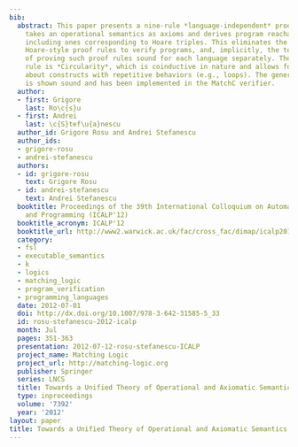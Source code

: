 ```yaml
---
bib:
  abstract: This paper presents a nine-rule *language-independent* proof system that
    takes an operational semantics as axioms and derives program reachability properties,
    including ones corresponding to Hoare triples. This eliminates the need for language-specific
    Hoare-style proof rules to verify programs, and, implicitly, the tedious step
    of proving such proof rules sound for each language separately. The key proof
    rule is *Circularity*, which is coinductive in nature and allows for reasoning
    about constructs with repetitive behaviors (e.g., loops). The generic proof system
    is shown sound and has been implemented in the MatchC verifier.
  author:
  - first: Grigore
    last: Ro\c{s}u
  - first: Andrei
    last: \c{S}tef\u{a}nescu
  author_id: Grigore Rosu and Andrei Stefanescu
  author_ids:
  - grigore-rosu
  - andrei-stefanescu
  authors:
  - id: grigore-rosu
    text: Grigore Rosu
  - id: andrei-stefanescu
    text: Andrei Stefanescu
  booktitle: Proceedings of the 39th International Colloquium on Automata, Languages
    and Programming (ICALP'12)
  booktitle_acronym: ICALP'12
  booktitle_url: http://www2.warwick.ac.uk/fac/cross_fac/dimap/icalp2012/
  category:
  - fsl
  - executable_semantics
  - k
  - logics
  - matching_logic
  - program_verification
  - programming_languages
  date: 2012-07-01
  doi: http://dx.doi.org/10.1007/978-3-642-31585-5_33
  id: rosu-stefanescu-2012-icalp
  month: Jul
  pages: 351-363
  presentation: 2012-07-12-rosu-stefanescu-ICALP
  project_name: Matching Logic
  project_url: http://matching-logic.org
  publisher: Springer
  series: LNCS
  title: Towards a Unified Theory of Operational and Axiomatic Semantics
  type: inproceedings
  volume: '7392'
  year: '2012'
layout: paper
title: Towards a Unified Theory of Operational and Axiomatic Semantics
---
```

